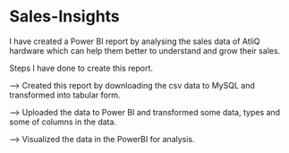 # Sales-Insights
I have created a Power BI report by analysing the sales data of AtliQ hardware which can help them better to understand and grow their sales.


Steps I have done to create this report.

--> Created this report by downloading the csv data to MySQL and transformed into tabular form.

--> Uploaded the data to Power BI and transformed some data, types and some of columns in the data. 

--> Visualized the data in the PowerBI for analysis.
